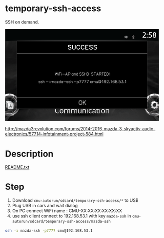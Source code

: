 # temporary-ssh-access

SSH on demand.

![SSH](ssh.png)

http://mazda3revolution.com/forums/2014-2016-mazda-3-skyactiv-audio-electronics/57714-infotainment-project-584.html

# Description
[README.txt](README.txt)


# Step

1. Download `cmu-autorun/sdcard/temporary-ssh-access/*` to USB
2. Plug USB in cars and wait dialog
3. On PC connect WiFi name : CMU-XX:XX:XX:XX:XX:XX
4. use ssh client connect to 192.168.53.1 with key `mazda-ssh` in `cmu-autorun/sdcard/temporary-ssh-access/mazda-ssh`

```bash
ssh -i mazda-ssh -p7777 cmu@192.168.53.1
```
